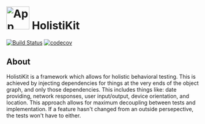 <img src="https://cloud.githubusercontent.com/assets/309224/21964712/bc5d538c-db51-11e6-9f29-347c64d649e2.png" alt="App Logo" width="60" height="60"> HolistiKit
======================================
[![Build Status](https://travis-ci.org/HolistiKit/HolistiKit.svg?branch=master)](https://travis-ci.org/HolistiKit/HolistiKit)
[![codecov](https://codecov.io/gh/HolistiKit/HolistiKit/branch/master/graph/badge.svg)](https://codecov.io/gh/HolistiKit/HolistiKit)

## About

HolistiKit is a framework which allows for holistic behavioral testing. This is achieved by injecting dependencies for things at the very ends of the object graph, and only those dependencies. This includes things like: date providing, network responses, user input/output, device orientation, and location. This approach allows for maximum decoupling between tests and implementation. If a feature hasn't changed from an outside persepective, the tests won't have to either.


